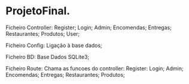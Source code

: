 # ProjetoFinal.
Ficheiro Controller:
  Register;
  Login;
  Admin;
  Encomendas;
  Entregas;
  Restaurantes;
  Produtos;
  User;
  
Ficheiro Config:
  Ligação à base dados;

Ficheiro BD:
  Base Dados SQLite3;
  
Ficheiro Route:
  Chama as funcoes do controller:
    Register:
    Login;
    Admin;
    Encomendas;
    Entregas;
    Restaurantes;
    Produtos;
   

  
